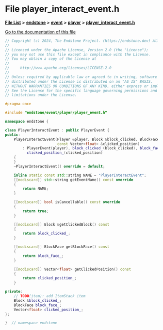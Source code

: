 

# File player\_interact\_event.h

[**File List**](files.md) **>** [**endstone**](dir_6cf277b678674f97c7a2b6b3b2447b33.md) **>** [**event**](dir_f1d783c0ad83ee143d16e768ebca51c8.md) **>** [**player**](dir_7c05c37b25e9c9eccd9c63c2d313ba28.md) **>** [**player\_interact\_event.h**](player__interact__event_8h.md)

[Go to the documentation of this file](player__interact__event_8h.md)


```C++
// Copyright (c) 2024, The Endstone Project. (https://endstone.dev) All Rights Reserved.
//
// Licensed under the Apache License, Version 2.0 (the "License");
// you may not use this file except in compliance with the License.
// You may obtain a copy of the License at
//
//     http://www.apache.org/licenses/LICENSE-2.0
//
// Unless required by applicable law or agreed to in writing, software
// distributed under the License is distributed on an "AS IS" BASIS,
// WITHOUT WARRANTIES OR CONDITIONS OF ANY KIND, either express or implied.
// See the License for the specific language governing permissions and
// limitations under the License.

#pragma once

#include "endstone/event/player/player_event.h"

namespace endstone {

class PlayerInteractEvent : public PlayerEvent {
public:
    PlayerInteractEvent(Player &player, Block &block_clicked, BlockFace block_face,
                        const Vector<float> &clicked_position)
        : PlayerEvent(player), block_clicked_(block_clicked), block_face_(block_face),
          clicked_position_(clicked_position)
    {
    }
    ~PlayerInteractEvent() override = default;

    inline static const std::string NAME = "PlayerInteractEvent";
    [[nodiscard]] std::string getEventName() const override
    {
        return NAME;
    }

    [[nodiscard]] bool isCancellable() const override
    {
        return true;
    }

    [[nodiscard]] Block &getClickedBlock() const
    {
        return block_clicked_;
    }

    [[nodiscard]] BlockFace getBlockFace() const
    {
        return block_face_;
    }

    [[nodiscard]] Vector<float> getClickedPosition() const
    {
        return clicked_position_;
    }

private:
    // TODO(item): add ItemStack item
    Block &block_clicked_;
    BlockFace block_face_;
    Vector<float> clicked_position_;
};

}  // namespace endstone
```



